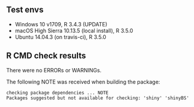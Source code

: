 ## Test envs

* Windows 10 v1709, R 3.4.3 (UPDATE)
* macOS High Sierra 10.13.5 (local install), R 3.5.0
* Ubuntu 14.04.3 (on travis-ci), R 3.5.0

## R CMD check results

There were no ERRORs or WARNINGs.

The following NOTE was received when building the package:

```
checking package dependencies ... NOTE
Packages suggested but not available for checking: 'shiny' 'shinyBS'
```
